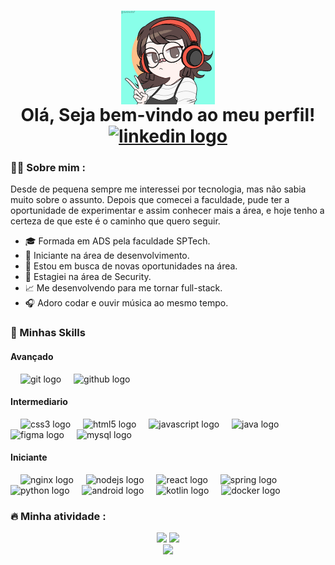 <h1 align="center">
<img src="https://github.com/SofiVBastos/Images/blob/main/download20230300010356.png" width="150" height="150" align="center"/>
<br>

<div>
  Olá, Seja bem-vindo ao meu perfil!
  <div align="center">
    <a href="https://www.linkedin.com/in/sofia-valadares-bastos/"><img src="https://raw.githubusercontent.com/maurodesouza/profile-readme-generator/master/src/assets/icons/social/linkedin/default.svg" width="52" height="40" alt="linkedin logo" /></a>
  </div>
</div>

###
</div>

</h1>

### :woman_technologist: Sobre mim :
<p>
  Desde de pequena sempre me interessei por tecnologia, mas não sabia muito sobre o assunto. Depois que comecei a faculdade, pude ter a oportunidade de experimentar e assim conhecer mais a área, e hoje tenho a certeza de que este é o caminho que quero seguir.
</p>

- :mortar_board: Formada em ADS pela faculdade SPTech.
- :baby: Iniciante na área de desenvolvimento.
- :mag_right: Estou em busca de novas oportunidades na área.
- :office: Estagiei na área de Security.
- :chart_with_upwards_trend: Me desenvolvendo para me tornar full-stack.
- :headphones: Adoro codar e ouvir música ao mesmo tempo.
  

### :pencil: Minhas Skills
<h4>Avançado</h4>
<div align="left">
  <img width="12" />
  <img src="https://cdn.simpleicons.org/git/F05032" height="40" alt="git logo"  />
  <img width="12" />
  <img src="https://cdn.simpleicons.org/github/181717" height="40" alt="github logo"  />
</div>
<h4>Intermediario</h4>
<div align="left">
  <img width="12" />
  <img src="https://cdn.simpleicons.org/css3/1572B6" height="40" alt="css3 logo"  />
  <img width="12" />
  <img src="https://cdn.simpleicons.org/html5/E34F26" height="40" alt="html5 logo"  />
  <img width="12" />
  <img src="https://cdn.simpleicons.org/javascript/F7DF1E" height="40" alt="javascript logo"  />
  <img width="12" />
  <img src="https://cdn.jsdelivr.net/gh/devicons/devicon/icons/java/java-original.svg" height="40" alt="java logo"  />
  <img width="12" />
  <img src="https://cdn.jsdelivr.net/gh/devicons/devicon/icons/figma/figma-original.svg" height="40" alt="figma logo"  />
  <img width="12" />
  <img src="https://cdn.jsdelivr.net/gh/devicons/devicon/icons/mysql/mysql-original.svg" height="40" alt="mysql logo"  />
</div>
<h4>Iniciante</h4>
<div align="left">
  <img width="12" />
  <img src="https://cdn.simpleicons.org/nginx/009639" height="40" alt="nginx logo"  />
  <img width="12" />
  <img src="https://cdn.simpleicons.org/nodedotjs/339933" height="40" alt="nodejs logo"  />
  <img width="12" />
  <img src="https://cdn.jsdelivr.net/gh/devicons/devicon/icons/react/react-original.svg" height="40" alt="react logo"  />
  <img width="12" />
  <img src="https://cdn.simpleicons.org/spring/6DB33F" height="40" alt="spring logo"  />
  <img width="12" />
  <img src="https://cdn.jsdelivr.net/gh/devicons/devicon/icons/python/python-original.svg" height="40" alt="python logo"  />
  <img width="12" />
  <img src="https://cdn.simpleicons.org/android/3DDC84" height="40" alt="android logo"  />
  <img width="12" />
  <img src="https://cdn.jsdelivr.net/gh/devicons/devicon/icons/kotlin/kotlin-original.svg" height="40" alt="kotlin logo"  />
  <img width="12" />
  <img src="https://cdn.simpleicons.org/docker/2496ED" height="40" alt="docker logo"  />
</div>

###

### :fire: Minha atividade :
<div align="center">
  <div  >
  <img width="400"  src="https://github-readme-stats.vercel.app/api?username=SofiVBastos&show_icons=true&bg_color=1B1B1B&title_color=D3D3D3&text_color=D3D3D3&icon_color=5634DD&border_color=5634DD&border_radius=8&locale=pt-br" />

 <img width="420"  src="https://github-readme-streak-stats.herokuapp.com?user=SofiVBastos&border_radius=8&locale=pt_BR&background=1B1B1B&border=5634DD&stroke=5634DD&ring=5634DD&fire=5634DD&currStreakNum=FFF9D8&sideNums=sideNums&currStreakLabel=5634DD&sideLabels=D3D3D3&sideNums=5634DD&dates=D3D3D3&excludeDaysLabel=D3D3D3" />
</div>


<img width="400" src="https://github-readme-stats.vercel.app/api/top-langs/?username=SofiVBastos&layout=compact&bg_color=1B1B1B&title_color=D3D3D3&text_color=D3D3D3&icon_color=5634DD&border_color=5634DD&border_radius=8&locale=pt-br" />
</div>

